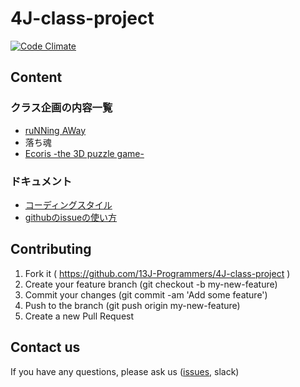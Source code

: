 
4J-class-project
================

[![Code Climate](https://codeclimate.com/github/13J-Programmers/4J-class-project/badges/gpa.svg)](https://codeclimate.com/github/13J-Programmers/4J-class-project)

Content
-------

### クラス企画の内容一覧

- [ruNNing AWay](https://github.com/13J-Programmers/4J-game#running-away)
- 落ち魂
- [Ecoris -the 3D puzzle game-](https://github.com/13J-Programmers/3J-class-project#ecoris)


### ドキュメント

- [コーディングスタイル](https://github.com/13J-Programmers/4J-class-project/blob/master/doc/policy.md)
- [githubのissueの使い方](https://github.com/13J-Programmers/4J-class-project/blob/master/doc/use-issue.md)

Contributing
------------

1. Fork it ( https://github.com/13J-Programmers/4J-class-project )
2. Create your feature branch (git checkout -b my-new-feature)
3. Commit your changes (git commit -am 'Add some feature')
4. Push to the branch (git push origin my-new-feature)
5. Create a new Pull Request

Contact us
----------

If you have any questions, please ask us ([issues](https://github.com/13J-Programmers/4J-class-project/issues), slack)
